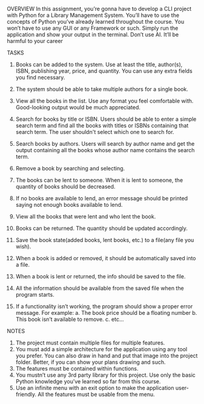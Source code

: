 OVERVIEW
In this assignment, you’re gonna have to develop a CLI project with Python for a Library Management System. You’ll have to use the concepts of Python you’ve already learned throughout the course. You won’t have to use any GUI or any Framework or such. Simply run the application and show your output in the terminal. Don’t use AI. It’ll be harmful to your career


TASKS
1. Books can be added to the system. Use at least the title, author(s), ISBN, publishing year,
price, and quantity. You can use any extra fields you find necessary.
2. The system should be able to take multiple authors for a single book.
3. View all the books in the list. Use any format you feel comfortable with. Good-looking
output would be much appreciated.
4. Search for books by title or ISBN. Users should be able to enter a simple search term and
find all the books with titles or ISBNs containing that search term. The user shouldn't
select which one to search for.
5. Search books by authors. Users will search by author name and get the output containing
all the books whose author name contains the search term.
6. Remove a book by searching and selecting.
7. The books can be lent to someone. When it is lent to someone, the quantity of books
should be decreased.
8. If no books are available to lend, an error message should be printed saying not enough
books available to lend.
9. View all the books that were lent and who lent the book.
10. Books can be returned. The quantity should be updated accordingly.
11. Save the book state(added books, lent books, etc.) to a file(any file you wish).
12. When a book is added or removed, it should be automatically saved into a file.
13. When a book is lent or returned, the info should be saved to the file.
14. All the information should be available from the saved file when the program starts.


15. If a functionality isn’t working, the program should show a proper error message. For
example:
a. The book price should be a floating number
b. This book isn’t available to remove.
c. etc…


NOTES
1. The project must contain multiple files for multiple features.
2. You must add a simple architecture for the application using any tool you prefer. You can
also draw in hand and put that image into the project folder. Better, if you can show your
plans drawing and such.
3. The features must be contained within functions.
4. You mustn’t use any 3rd party library for this project. Use only the basic Python
knowledge you’ve learned so far from this course.
5. Use an infinite menu with an exit option to make the application user-friendly. All the
features must be usable from the menu.